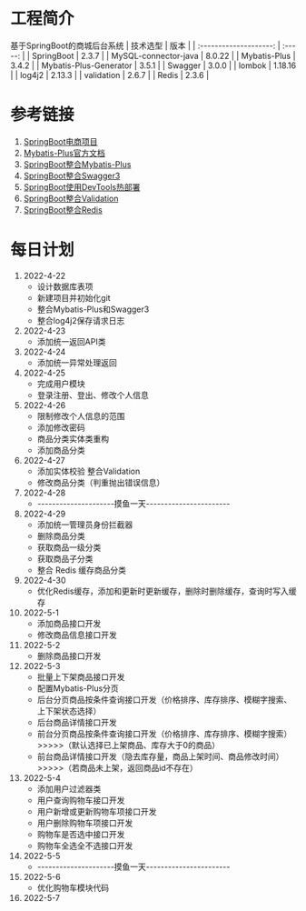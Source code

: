 # 工程简介
基于SpringBoot的商城后台系统
|        技术选型        |  版本   |
| :--------------------: | :-----: |
|       SpringBoot       |  2.3.7  |
|  MySQL-connector-java  | 8.0.22  |
|      Mybatis-Plus      |  3.4.2  |
| Mybatis-Plus-Generator |  3.5.1  |
|        Swagger         |  3.0.0  |
|         lombok         | 1.18.16 |
|         log4j2         | 2.13.3  |
|       validation       |  2.6.7  |
|         Redis          |  2.3.6  |


# 参考链接

1. [SpringBoot电商项目](https://blog.csdn.net/csucsgoat/category_11604468.html?spm=1001.2014.3001.5515)
2. [Mybatis-Plus官方文档](https://baomidou.com/)
3. [SpringBoot整合Mybatis-Plus](https://www.cnblogs.com/liuyj-top/p/12976396.html)
4. [SpringBoot整合Swagger3](https://segmentfault.com/a/1190000037455077)
5. [SpringBoot使用DevTools热部署](https://blog.csdn.net/pan_junbiao/article/details/105840785)
6. [SpringBoot整合Validation](https://blog.csdn.net/weixin_42236404/article/details/105653432)
7. [SpringBoot整合Redis](https://wenku.baidu.com/view/aff2cfcbfbc75fbfc77da26925c52cc58ad69045.html)

   

# 每日计划

1. 2022-4-22
   - 设计数据库表项
   - 新建项目并初始化git
   - 整合Mybatis-Plus和Swagger3
   - 整合log4j2保存请求日志
2. 2022-4-23
   - 添加统一返回API类
3. 2022-4-24
   - 添加统一异常处理返回
4. 2022-4-25
   - 完成用户模块
   - 登录注册、登出、修改个人信息
5. 2022-4-26
   - 限制修改个人信息的范围
   - 添加修改密码
   - 商品分类实体类重构
   - 添加商品分类
6. 2022-4-27
   - 添加实体校验 整合Validation
   - 修改商品分类（判重抛出错误信息）
7. 2022-4-28
   - ---------------------摸鱼一天-----------------------
8. 2022-4-29
   - 添加统一管理员身份拦截器
   - 删除商品分类
   - 获取商品一级分类
   - 获取商品子分类
   - 整合 Redis 缓存商品分类
9. 2022-4-30
   - 优化Redis缓存，添加和更新时更新缓存，删除时删除缓存，查询时写入缓存
10. 2022-5-1
    - 添加商品接口开发
    - 修改商品信息接口开发
11. 2022-5-2
    - 删除商品接口开发
12. 2022-5-3
    - 批量上下架商品接口开发
    - 配置Mybatis-Plus分页
    - 后台分页商品按条件查询接口开发（价格排序、库存排序、模糊字搜索、上下架状态选择）
    - 后台商品详情接口开发
    - 前台分页商品按条件查询接口开发（价格排序、库存排序、模糊字搜索）>>>>>（默认选择已上架商品、库存大于0的商品）
    - 前台商品详情接口开发（隐去库存量，商品上架时间、商品修改时间）>>>>>（若商品未上架，返回商品id不存在）
13. 2022-5-4
    - 添加用户过滤器类
    - 用户查询购物车接口开发
    - 用户新增或更新购物车项接口开发
    - 用户删除购物车项接口开发
    - 购物车是否选中接口开发
    - 购物车全选全不选接口开发
14. 2022-5-5
    - ---------------------摸鱼一天-----------------------
15. 2022-5-6
    - 优化购物车模块代码
16. 2022-5-7
